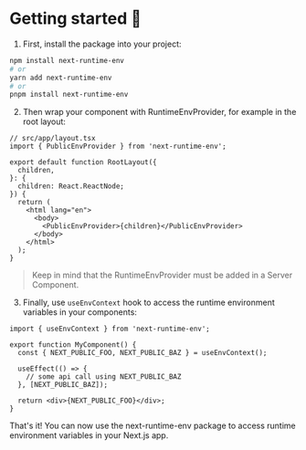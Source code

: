 # Getting started 🚀

1. First, install the package into your project:

```bash
npm install next-runtime-env
# or
yarn add next-runtime-env
# or
pnpm install next-runtime-env
```

2. Then wrap your component with RuntimeEnvProvider, for example in the root layout:

```tsx
// src/app/layout.tsx
import { PublicEnvProvider } from 'next-runtime-env';

export default function RootLayout({
  children,
}: {
  children: React.ReactNode;
}) {
  return (
    <html lang="en">
      <body>
        <PublicEnvProvider>{children}</PublicEnvProvider>
      </body>
    </html>
  );
}
```

> Keep in mind that the RuntimeEnvProvider must be added in a Server Component.

3. Finally, use `useEnvContext` hook to access the runtime environment variables in your components:

```tsx
import { useEnvContext } from 'next-runtime-env';

export function MyComponent() {
  const { NEXT_PUBLIC_FOO, NEXT_PUBLIC_BAZ } = useEnvContext();

  useEffect(() => {
    // some api call using NEXT_PUBLIC_BAZ
  }, [NEXT_PUBLIC_BAZ]);

  return <div>{NEXT_PUBLIC_FOO}</div>;
}
```

That's it! You can now use the next-runtime-env package to access runtime environment variables in your Next.js app.